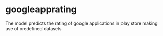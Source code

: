 # googleapprating
The model predicts the rating of google applications in play store making use of oredefined datasets
